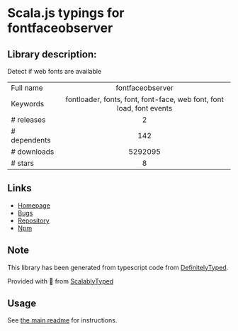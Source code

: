 
# Scala.js typings for fontfaceobserver


## Library description:
Detect if web fonts are available

|                    |                 |
| ------------------ | :-------------: |
| Full name          | fontfaceobserver |
| Keywords           | fontloader, fonts, font, font-face, web font, font load, font events |
| # releases         | 2 |
| # dependents       | 142 |
| # downloads        | 5292095 |
| # stars            | 8 |

## Links
- [Homepage](https://fontfaceobserver.com/)
- [Bugs](https://github.com/bramstein/fontfaceobserver/issues)
- [Repository](https://github.com/bramstein/fontfaceobserver)
- [Npm](https://www.npmjs.com/package/fontfaceobserver)
    


## Note
This library has been generated from typescript code from [DefinitelyTyped](https://definitelytyped.org).

Provided with :purple_heart: from [ScalablyTyped](https://github.com/oyvindberg/ScalablyTyped)

## Usage
See [the main readme](../../readme.md) for instructions.


